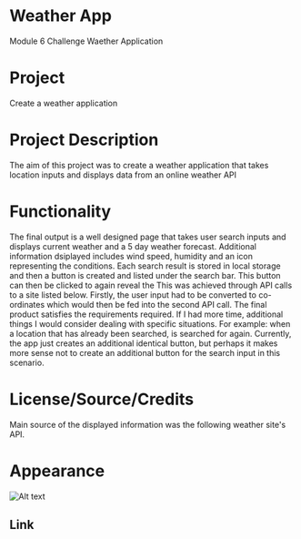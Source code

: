 # Weather App
Module 6 Challenge Waether Application

# Project
Create a weather application

# Project Description
The aim of this project was to create a weather application that takes location inputs and displays data from an online weather API

# Functionality
The final output is a well designed page that takes user search inputs and displays current weather and a 5 day weather forecast. Additional information dsiplayed includes wind speed, humidity and an icon representing the conditions. Each search result is stored in local storage and then a button is created and listed under the search bar. This button can then be clicked to again reveal the 
This was achieved through API calls to a site listed below. Firstly, the user input had to be converted to co-ordinates which would then be fed into the second API call.
The final product satisfies the requirements required. If I had more time, additional things I would consider dealing with specific situations. For example: when a location that has already been searched, is searched for again. Currently, the app just creates an additional identical button, but perhaps it makes more sense not to create an additional button for the search input in this scenario.

# License/Source/Credits

Main source of the displayed information was the following weather site's API.
<a href="https://home.openweathermap.org/"></a>
<a href="https://openweathermap.org/forecast5#list"></a>

# Appearance
![Alt text](,.png)

## Link

